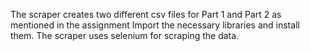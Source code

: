 The scraper creates two different csv files for Part 1 and Part 2  as mentioned in the assignment
Import the necessary libraries and install them.
The scraper uses selenium for scraping the data.
